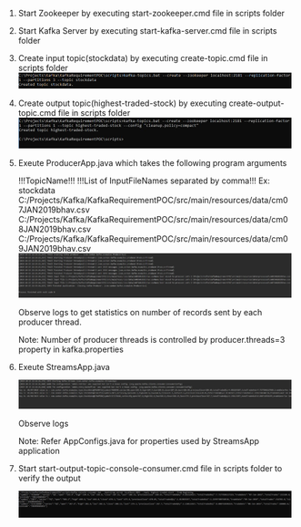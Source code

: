 
1. Start Zookeeper by executing start-zookeeper.cmd file in scripts folder

2. Start Kafka Server by executing start-kafka-server.cmd file in scripts folder

3. Create input topic(stockdata) by executing create-topic.cmd file in scripts folder
  ![alt text](https://github.com/SankaraSubramanian-S/Kafka-Streams-Examples/blob/master/images/Input_Topic_Creation.jpg)

4. Create output topic(highest-traded-stock) by executing create-output-topic.cmd file in scripts folder
  ![alt text](https://github.com/SankaraSubramanian-S/Kafka-Streams-Examples/blob/master/images/Output_Topic_Creation.JPG)

5. Exeute ProducerApp.java which takes the following program arguments

   !!!TopicName!!! !!!List of InputFileNames separated by comma!!!
   Ex: stockdata C:/Projects/Kafka/KafkaRequirementPOC/src/main/resources/data/cm07JAN2019bhav.csv C:/Projects/Kafka/KafkaRequirementPOC/src/main/resources/data/cm08JAN2019bhav.csv C:/Projects/Kafka/KafkaRequirementPOC/src/main/resources/data/cm09JAN2019bhav.csv
   ![alt text](https://github.com/SankaraSubramanian-S/Kafka-Streams-Examples/blob/master/images/ProducerApp_Log.JPG)
   
   Observe logs to get statistics on number of records sent by each producer thread.
   
   Note: Number of producer threads is controlled by producer.threads=3 property in kafka.properties
   
 6. Exeute StreamsApp.java 
 
    ![alt text](https://github.com/SankaraSubramanian-S/Kafka-Streams-Examples/blob/master/images/StreamsApp_Log.JPG)
    
    Observe logs
    
    Note: Refer AppConfigs.java for properties used by StreamsApp application
    
7.  Start start-output-topic-console-consumer.cmd file in scripts folder to verify the output

    ![alt text](https://github.com/SankaraSubramanian-S/Kafka-Streams-Examples/blob/master/images/Highest-Traded-Stock_Output.JPG)
    
    


   
   





